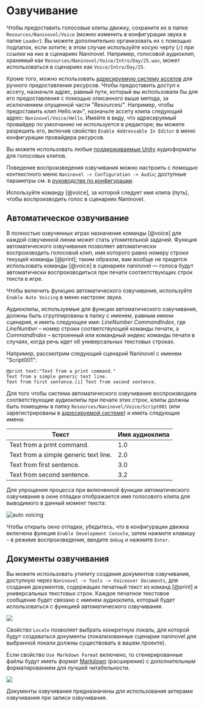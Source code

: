# Озвучивание

Чтобы предоставить голосовые клипы движку, сохраните их в папке `Resources/Naninovel/Voice` (можно изменить в конфигурации звука в папке `Loader`). Вы можете дополнительно организовать их с помощью подпапок, если хотите; в этом случае используйте косую черту (`/`) при ссылке на них в сценариях Naninovel. Например, голосовой аудиоклип, хранимый как `Resources/Naninovel/Voice/Intro/Day/25.wav`, может использоваться в сценариях как `Voice/Intro/Day/25`.

Кроме того, можно использовать [адресируемую систему ассетов](/ru/guide/resource-providers#адресация ) для ручного предоставления ресурсов. Чтобы предоставить доступ к ассету, назначьте адрес, равный пути, который вы использовали бы для его предоставления с помощью описанного выше метода, за исключением опущенной части "Resources/". Например, чтобы предоставить клип Hello.wav", назначьте ассету клипа следующий адрес: `Naninovel/Voice/Hello`. Имейте в виду, что адресируемый провайдер по умолчанию не используется в редакторе; вы можете разрешить его, включив свойство `Enable Addressable In Editor` в меню конфигурации провайдера ресурсов.

Вы можете использовать любые [поддерживаемые Unity](https://docs.unity3d.com/Manual/AudioFiles.html) аудиоформаты для голосовых клипов.

Поведение воспроизведения озвучивания можно настроить с помощью контекстного меню `Naninovel -> Configuration -> Audio`; доступные параметры см. в [руководстве по конфигурации](/ru/guide/configuration#аудио).

Используйте команду [@voice], за которой следует имя клипа (путь), чтобы воспроизводить голос в сценариях Naninovel.

## Автоматическое озвучивание

В полностью озвученных играх назначение команды [@voice] для каждой озвученной линии может стать утомительной задачей. Функция автоматического озвучивания позволяет автоматически воспроизводить голосовой клип, имя которого равно номеру строки текущей команды [@print]; таким образом, вам вообще не придется использовать команды [@voice] в сценариях naninovel — голоса будут автоматически воспроизводиться при печати соответствующих строк текста в игре.

Чтобы включить функцию автоматического озвучивания, используйте `Enable Auto Voicing` в меню настроек звука.

Аудиоклипы, используемые для функции автоматического озвучивания, должны быть сгруппированы в папку с именем, равным имени сценария, и иметь следующее имя: *LineNumber*.*CommandIndex*, где *LineNumber* – номер строки соответствующей команды печати, а *CommandIndex* – встроенный или командный индекс команды печати в случаях, когда речь идет об универсальных текстовых строках.

Например, рассмотрим следующий сценарий Naninovel с именем "Script001":

```nani
@print text:"Text from a print command."
Text from a simple generic text line.
Text from first sentence.[i] Text from second sentence.
```

Для того чтобы система автоматического озвучивания воспроизводила соответствующие аудиоклипы при печати этих строк, клипы должны быть помещены в папку `Resources/Naninovel/Voice/Script001` (или зарегистрированы в [адресируемой системе](/ru/guide/resource-providers#адресация )) и иметь следующие имена:

Текст | Имя аудиоклипа
--- | ---
Text from a print command. | 1.0
Text from a simple generic text line. | 2.0
Text from first sentence. | 3.0
Text from second sentence. | 3.2

Для упрощения процесса при включенной функции автоматического озвучивания в окне отладки отображается имя голосового клипа для выводимого в данный момент текста:

![auto voicing](https://i.gyazo.com/12772ecc7c14011bcde4a74c81e997b8.png)

Чтобы открыть окно отладки, убедитесь, что в конфигурации движка включена функция `Enable Development Console`, затем нажмите клавишу `~` в режиме воспроизведения, введите `debug` и нажмите `Enter`.

## Документы озвучивания

Вы можете использовать утилиту создания документов озвучивания, доступную через `Naninovel -> Tools -> Voiceover Documents`, для создания документов, содержащих печатный текст из команд [@print] и универсальных текстовых строк. Каждое печатное текстовое сообщение будет связано с именем аудиоклипа, который будет использоваться с функцией автоматического озвучивания.

![](https://i.gyazo.com/69466444d4b8b43d76e7f1566db5ca9a.png)

Свойство `Locale` позволяет выбрать конкретную локаль, для которой будут создаваться документы (локализованные сценарии naninovel для выбранной локали должны существовать в вашем проекте).

Если свойство `Use Markdown Format` включено, то сгенерированные файлы будут иметь формат [Markdown](https://en.wikipedia.org/wiki/Markdown) (расширение) с дополнительным форматированием для лучшей читабельности.

![](https://i.gyazo.com/ed6776026a79140de9e9f6a155faffdc.png)

Документы озвучивания предназначены для использования актерами озвучивания при записи озвучивания.
